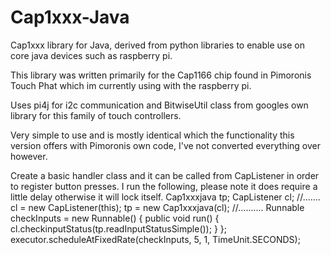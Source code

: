# Cap1xxx-Java
Cap1xxx library for Java, derived from python libraries to enable use on core java devices such as raspberry pi.

This library was written primarily for the Cap1166 chip found in Pimoronis Touch Phat which im currently using with the raspberry pi.

Uses pi4j for i2c communication and BitwiseUtil class from googles own library for this family of touch controllers.

Very simple to use and is mostly identical which the functionality this version offers with Pimoronis own code, I've not converted everything over however.

Create a basic handler class and it can be called from CapListener in order to register button presses. I run the following, please note it does require a little delay otherwise it will lock itself.
		Cap1xxxjava tp;
		CapListener cl;
		//.......
		cl = new CapListener(this);
		tp = new Cap1xxxjava(cl);
		//..........
		Runnable checkInputs = new Runnable() {
			public void run() {
				cl.checkinputStatus(tp.readInputStatusSimple());
			}
		};
		executor.scheduleAtFixedRate(checkInputs, 5, 1, TimeUnit.SECONDS);
